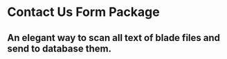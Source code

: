 # Contact Us Form Package

## An elegant way to scan all text of blade files and send to database them.
